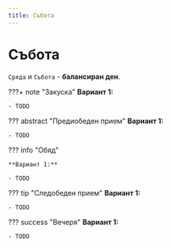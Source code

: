 ```yaml
---
title: Събота
---
```


Събота
===

`Сряда` и `Събота` - **балансиран ден**.

???+ note "Закуска"
    **Вариант 1:**

    - TODO

??? abstract "Предиобеден прием"
    **Вариант 1:**

    - TODO

??? info "Обяд"
    
    **Вариант 1:**

    - TODO

??? tip "Следобеден прием"
    **Вариант 1:**

    - TODO

??? success "Вечеря"
    **Вариант 1:**

    - TODO